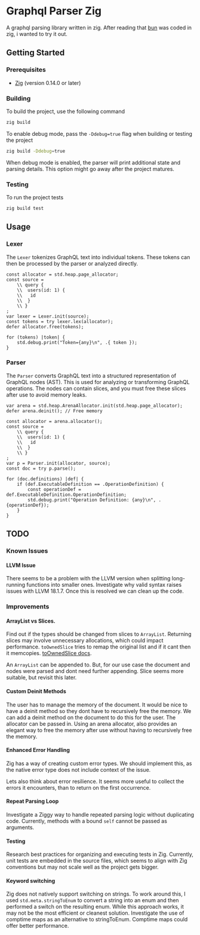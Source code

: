 # Graphql Parser Zig
A graphql parsing library written in zig.
After reading that [bun](https://bun.sh/) was coded in zig, i wanted to try it out.

## Getting Started

### Prerequisites

- [Zig](https://ziglang.org/) (version 0.14.0 or later)

### Building

To build the project, use the following command

```bash
zig build
```

To enable debug mode, pass the `-Ddebug=true` flag when building or testing the project

```bash
zig build -Ddebug=true
```

When debug mode is enabled, the parser will print additional state and parsing details.
This option might go away after the project matures.

### Testing

To run the project tests

```bash
zig build test
```

## Usage

### Lexer

The `Lexer` tokenizes GraphQL text into individual tokens. These tokens can then be processed by the parser or analyzed directly.


```zig
const allocator = std.heap.page_allocator;
const source =
    \\ query {
    \\  users(id: 1) {
    \\   id
    \\  }
    \\ }
;
var lexer = Lexer.init(source);
const tokens = try lexer.lex(allocator);
defer allocator.free(tokens);

for (tokens) |token| {
    std.debug.print("Token={any}\n", .{ token });
}
```

### Parser
The `Parser` converts GraphQL text into a structured representation of GraphQL nodes (AST). This is used for analyzing or transforming GraphQL operations. The nodes can contain slices, and you must free these slices after use to avoid memory leaks.

```zig
var arena = std.heap.ArenaAllocator.init(std.heap.page_allocator);
defer arena.deinit(); // Free memory

const allocator = arena.allocator();
const source =
    \\ query {
    \\  users(id: 1) {
    \\   id
    \\  }
    \\ }
;
var p = Parser.init(allocator, source);
const doc = try p.parse();

for (doc.definitions) |def| {
    if (def.ExecutableDefinition == .OperationDefinition) {
        const operationDef = def.ExecutableDefinition.OperationDefinition;
        std.debug.print("Operation Definition: {any}\n", .{operationDef});
    }
}
```

## TODO

### Known Issues

#### LLVM Issue
There seems to be a problem with the LLVM version when splitting long-running functions into smaller ones. Investigate why valid syntax raises issues with LLVM 18.1.7. Once this is resolved we can clean up the code.

### Improvements

#### ArrayList vs Slices.
Find out if the types should be changed from slices to `ArrayList`.
Returning slices may involve unnecessary allocations, which could impact performance.
`toOwnedSlice` tries to remap the original list and if it cant then it memcopies.
[toOwnedSlice docs](https://ziglang.org/documentation/master/std/#std.array_list.ArrayListAlignedUnmanaged.toOwnedSlice).

An `ArrayList` can be appended to. But, for our use case the document and nodes were parsed and dont need further appending. Slice seems more suitable, but revisit this later.

#### Custom Deinit Methods
The user has to manage the memory of the document. It would be nice to have a deinit method so they dont have to recursively free the memory. We can add a deinit method on the document to do this for the user.
The allocator can be passed in. Using an arena allocator, also provides an elegant way to free the memory after use without having to recursively free the memory.

#### Enhanced Error Handling
Zig has a way of creating custom error types. We should implement this, as the native error type does not include context of the issue.

Lets also think about error resilience. It seems more useful to collect the errors it encounters, than to return on the first occurrence. 

#### Repeat Parsing Loop
Investigate a Ziggy way to handle repeated parsing logic without duplicating code. Currently, methods with a bound `self` cannot be passed as arguments.

#### Testing
Research best practices for organizing and executing tests in Zig. Currently, unit tests are embedded in the source files, which seems to align with Zig conventions but may not scale well as the project gets bigger.

#### Keyword switching
Zig does not natively support switching on strings. To work around this, I used `std.meta.stringToEnum` to convert a string into an enum and then performed a switch on the resulting enum. While this approach works, it may not be the most efficient or cleanest solution.
Investigate the use of comptime maps as an alternative to stringToEnum. Comptime maps could offer better performance. 

